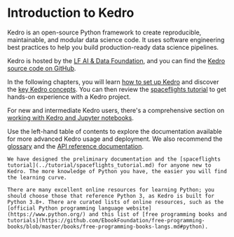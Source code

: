 # Introduction to Kedro

Kedro is an open-source Python framework to create reproducible, maintainable, and modular data science code. It uses software engineering best practices to help you build production-ready data science pipelines.

Kedro is hosted by the [LF AI & Data Foundation](https://lfaidata.foundation/), and you can find the [Kedro source code on GitHub](https://github.com/kedro-org/kedro).

In the following chapters, you will learn [how to set up Kedro](../get_started/install.md) and discover the [key Kedro concepts](../get_started/kedro_concepts.md). You can then review the [spaceflights tutorial](../tutorial/tutorial_template.md) to get hands-on experience with a Kedro project.

For new and intermediate Kedro users, there's a comprehensive section on [working with Kedro and Jupyter notebooks](../notebooks_and_ipython/index.md).

Use the left-hand table of contents to explore the documentation available for more advanced Kedro usage and deployment. We also recommend the [glossary](../resources/glossary.md) and the [API reference documentation](/kedro).

```{note}
We have designed the preliminary documentation and the [spaceflights tutorial](../tutorial/spaceflights_tutorial.md) for anyone new to Kedro. The more knowledge of Python you have, the easier you will find the learning curve.

There are many excellent online resources for learning Python; you should choose those that reference Python 3, as Kedro is built for Python 3.8+. There are curated lists of online resources, such as the [official Python programming language website](https://www.python.org/) and this list of [free programming books and tutorials](https://github.com/EbookFoundation/free-programming-books/blob/master/books/free-programming-books-langs.md#python).

```
